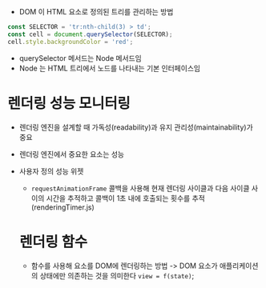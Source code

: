 - DOM 이 HTML 요소로 정의된 트리를 관리하는 방법

```ts
const SELECTOR = 'tr:nth-child(3) > td';
const cell = document.querySelector(SELECTOR);
cell.style.backgroundColor = 'red';
```

- querySelector 메서드는 Node 메서드임
- Node 는 HTML 트리에서 노드를 나타내는 기본 인터페이스임

# 렌더링 성능 모니터링

- 렌더링 엔진을 설계할 때 가독성(readability)과 유지 관리성(maintainability)가 중요
- 렌더링 엔진에서 중요한 요소는 성능
- 사용자 정의 성능 위젯

  - `requestAnimationFrame` 콜백을 사용해 현재 렌더링 사이클과 다음 사이클 사이의 시간을 추적하고 콜백이 1초 내에 호출되는 횟수를 추적 (renderingTimer.js)

  # 렌더링 함수

  - 함수를 사용해 요소를 DOM에 렌더링하는 방법 -> DOM 요소가 애플리케이션의 상태에만 의존하는 것을 의미한다
    `view = f(state)`;
